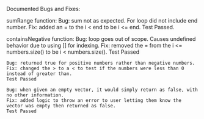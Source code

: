 Documented Bugs and Fixes:

sumRange function:
	Bug: sum not as expected. For loop did not include end number.
	Fix: added an = to the i < end to be i <= end.
	Test Passed.

containsNegative function:
	Bug: loop goes out of scope. Causes undefined behavior due to using [] for indexing.
	Fix: removed the = from the i <= numbers.size() to be i < numbers.size().
	Test Passed

	Bug: returned true for positive numbers rather than negative numbers.
	Fix: changed the > to a < to test if the numbers were less than 0 instead of greater than.
	Test Passed

	Bug: when given an empty vector, it would simply return as false, with no other information.
	Fix: added logic to throw an error to user letting them know the vector was empty then returned as false.
	Test Passed